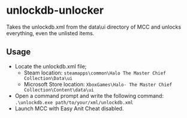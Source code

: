 # unlockdb-unlocker
Takes the unlockdb.xml from the data\ui directory of MCC and unlocks everything, even the unlisted items.

## Usage
- Locate the unlockdb.xml file; 
    - Steam location: `steamapps\common\Halo The Master Chief Collection\Data\ui`
    - Microsoft Store location: `XboxGames\Halo- The Master Chief Collection\Content\data\ui`
- Open a command prompt and write the following command: `.\unlockdb.exe path/to/your/xml/unlockdb.xml`
- Launch MCC with Easy Anit Cheat disabled.
